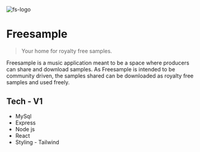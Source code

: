 
![fs-logo](https://github.com/SurprisedAtom/freesample/assets/93035184/a7a0b7d7-f67d-443d-b0e3-0c5c520a72e3)

# Freesample
> Your home for royalty free samples.

Freesample is a music application meant to be a space where producers can share and download samples. 
As Freesample is intended to be community driven, the samples shared can be downloaded as royalty free samples and used freely.

## Tech - V1
- MySql
- Express
- Node js
- React
- Styling - Tailwind
